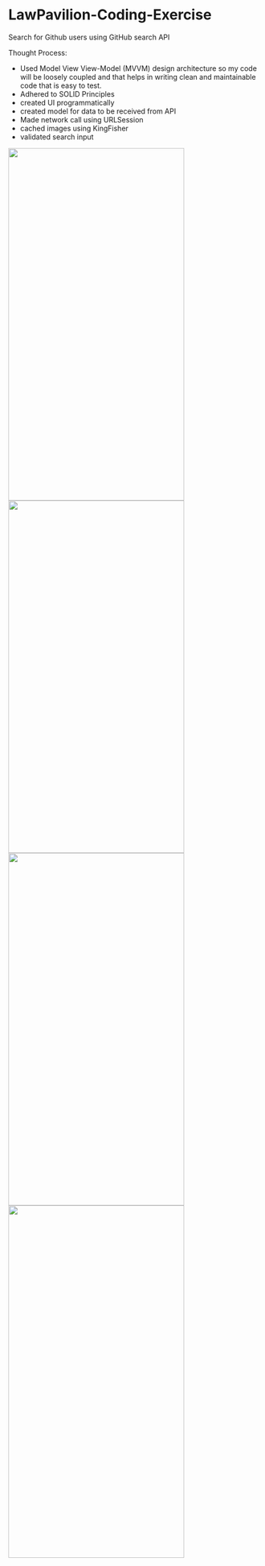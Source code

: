 # LawPavilion-Coding-Exercise
Search for Github users using GitHub search API


Thought Process:
- Used Model View View-Model (MVVM) design architecture so my code will be loosely coupled
  and that helps in writing clean and maintainable code that is easy to test.
- Adhered to SOLID Principles
- created UI programmatically
- created model for data to be received from API
- Made network call using URLSession
- cached images using KingFisher
- validated search input


<img src = "https://user-images.githubusercontent.com/32143087/169511614-4b7db1c7-ea64-4ea6-8c47-a3867796630c.png" width = "350" height = "700"/>
<img src = "https://user-images.githubusercontent.com/32143087/169511627-b90064ac-3e1e-4259-8b0a-9f2a1580fdfb.png" width = "350" height = "700"/>

<img src = "https://user-images.githubusercontent.com/32143087/170257244-7418125f-8424-4e26-b725-6a6dc566da10.png" width = "350" height = "700"/>
<img src = "https://user-images.githubusercontent.com/32143087/170257313-e1615bdb-1223-4bba-8ba9-5a65c3a9150f.png" width = "350" height = "700"/>
